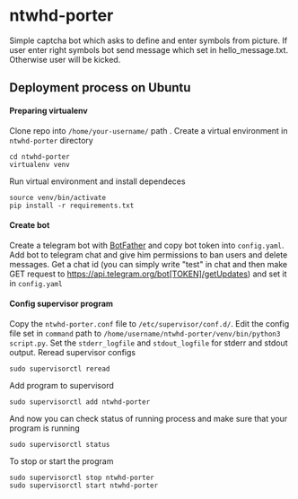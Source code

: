 # ntwhd-porter
Simple captcha bot which asks to define and enter symbols from picture. If user enter right symbols bot send message which set in hello_message.txt. Otherwise user will be kicked.

## Deployment process on Ubuntu
#### Preparing virtualenv
Clone repo into ```/home/your-username/``` path
. Create a virtual environment in ```ntwhd-porter``` directory
```
cd ntwhd-porter
virtualenv venv
```
Run virtual environment and install dependeces
```
source venv/bin/activate
pip install -r requirements.txt
```
#### Create bot
Create a telegram bot with [BotFather](https://t.me/BotFather) and copy bot token into ```config.yaml```. Add bot to telegram chat and give him permissions to ban users and delete messages. Get a chat id (you can simply write "test" in chat and then make GET request to https://api.telegram.org/bot[TOKEN]/getUpdates) and set it in ```config.yaml```

#### Config supervisor program
Copy the ```ntwhd-porter.conf``` file to ```/etc/supervisor/conf.d/```.
Edit the config file set in ```command``` path to ```/home/username/ntwhd-porter/venv/bin/python3 script.py```.
Set the ```stderr_logfile``` and ```stdout_logfile``` for stderr and stdout output.
Reread supervisor configs
```
sudo supervisorctl reread
```
Add program to supervisord
```
sudo supervisorctl add ntwhd-porter
```
And now you can check status of running process and make sure that your program is running
```
sudo supervisorctl status
```
To stop or start the program
```
sudo supervisorctl stop ntwhd-porter
sudo supervisorctl start ntwhd-porter
```